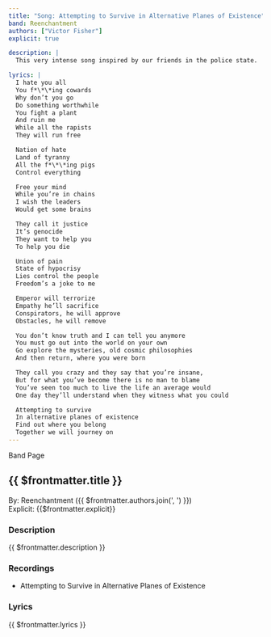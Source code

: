 ```yaml
---
title: "Song: Attempting to Survive in Alternative Planes of Existence"
band: Reenchantment
authors: ["Victor Fisher"]
explicit: true

description: |
  This very intense song inspired by our friends in the police state.

lyrics: |
  I hate you all
  You f*\*\*ing cowards
  Why don’t you go
  Do something worthwhile
  You fight a plant
  And ruin me
  While all the rapists
  They will run free

  Nation of hate
  Land of tyranny
  All the f*\*\*ing pigs
  Control everything

  Free your mind
  While you’re in chains
  I wish the leaders
  Would get some brains

  They call it justice
  It’s genocide
  They want to help you
  To help you die

  Union of pain
  State of hypocrisy
  Lies control the people
  Freedom’s a joke to me

  Emperor will terrorize
  Empathy he’ll sacrifice
  Conspirators, he will approve
  Obstacles, he will remove

  You don’t know truth and I can tell you anymore
  You must go out into the world on your own
  Go explore the mysteries, old cosmic philosophies
  And then return, where you were born

  They call you crazy and they say that you’re insane,
  But for what you’ve become there is no man to blame
  You’ve seen too much to live the life an average would
  One day they’ll understand when they witness what you could

  Attempting to survive
  In alternative planes of existence
  Find out where you belong
  Together we will journey on
---
```


<g-link to="/band/reenchantment">Band Page</g-link>

## {{ $frontmatter.title }}

By: <g-link to="/band/reenchantment">Reenchantment</g-link> ({{ $frontmatter.authors.join(', ') }})  
Explicit: {{$frontmatter.explicit}}

### Description

<vue-markdown>{{ $frontmatter.description }}</vue-markdown>

### Recordings

* <g-link to="/recording/attempting-to-survive-in-alternative-planes-of-existence">Attempting to Survive in Alternative Planes of Existence</g-link>

### Lyrics

<vue-markdown>{{ $frontmatter.lyrics }}</vue-markdown>
